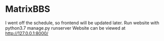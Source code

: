 # MatrixBBS

I went off the schedule, so frontend will be updated later.
Run website with python3.7 manage.py runserver
Website can be viewed at http://127.0.0.1:8000/
